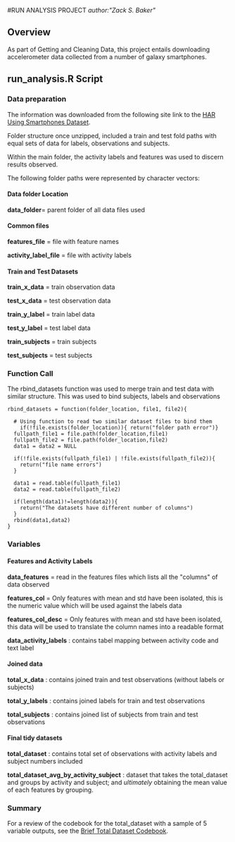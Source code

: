 
#RUN ANALYSIS PROJECT
_author:"Zack S. Baker"_


## Overview

As part of Getting and Cleaning Data, this project entails downloading accelerometer data collected from a number of galaxy smartphones.


## run_analysis.R Script



### Data preparation

The information was downloaded from the following site link to the [HAR Using Smartphones  Dataset](http://archive.ics.uci.edu/ml/machine-learning-databases/00240/UCI%20HAR%20Dataset.zip).

Folder structure once unzipped, included a train and test fold paths with equal sets of data for labels, observations and subjects. 

Within the main folder, the activity labels and features was used to discern results observed. 

The following folder paths were represented by character vectors:



#### Data folder Location
**data_folder**= parent folder of all data files used 



#### Common files
**features_file** = file with feature names

**activity_label_file** = file with activity labels



#### Train and Test Datasets
**train_x_data** = train observation data

**test_x_data** = test observation data

**train_y_label** = train label data

**test_y_label** = test label data

**train_subjects** = train subjects

**test_subjects** = test subjects




### Function Call

The rbind_datasets function was used to merge train and test data with similar structure. 
This was used to bind subjects, labels and observations

```{r}
rbind_datasets = function(folder_location, file1, file2){
  
  # Using function to read two similar dataset files to bind them
    if(!file.exists(folder_location)){ return("folder path error")}
  fullpath_file1 = file.path(folder_location,file1)
  fullpath_file2 = file.path(folder_location,file2)
  data1 = data2 = NULL
  
  if(!file.exists(fullpath_file1) | !file.exists(fullpath_file2)){
    return("file name errors")
  }
  
  data1 = read.table(fullpath_file1)
  data2 = read.table(fullpath_file2) 
  
  if(length(data1)!=length(data2)){
    return("The datasets have different number of columns")
  }
  rbind(data1,data2)
}
```




### Variables



#### Features and Activity Labels

**data_features** = read in the features files which lists all the "columns" of data observed

**features_col** = Only features with mean and std have been isolated, this is the numeric value which will be used against the labels data

**features_col_desc** = Only features with mean and std have been isolated, this data will be used to translate the column names into a readable format 

**data_activity_labels** : contains tabel mapping between activity code and text label



#### Joined data

**total_x_data** : contains joined train and test observations (without labels or subjects)

**total_y_labels** : contains joined labels for train and test observations

**total_subjects** : contains joined list of subjects from train and test observations



#### Final tidy datasets

**total_dataset** : contains total set of observations with activity labels and subject numbers included

**total_dataset_avg_by_activity_subject** : dataset that takes the total_dataset and groups by activity and subject; and _ultimately_ obtaining the mean value of each features by grouping.




### Summary

For a review of the codebook for the total_dataset with a sample of 5 variable outputs, see the [Brief Total Dataset Codebook](http://archive.ics.uci.edu/ml/machine-learning-databases/00240/UCI%20HAR%20Dataset.zip).


